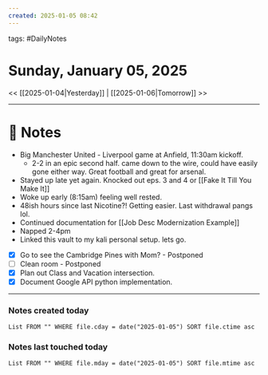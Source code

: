 ```yaml
---
created: 2025-01-05 08:42
---
```

tags: #DailyNotes

# Sunday, January 05, 2025

<< [[2025-01-04|Yesterday]] | [[2025-01-06|Tomorrow]] >>

---
# 📝 Notes

- Big Manchester United - Liverpool game at Anfield, 11:30am kickoff.
	- 2-2 in an epic second half. came down to the wire, could have easily gone either way. Great football and great for arsenal.
- Stayed up late yet again. Knocked out eps. 3 and 4 or [[Fake It Till You Make It]]
- Woke up early (8:15am) feeling well rested. 
- 48ish hours since last Nicotine?! Getting easier. Last withdrawal pangs lol.
- Continued documentation for [[Job Desc Modernization Example]]
- Napped 2-4pm 
- Linked this vault to my kali personal setup. lets go.
- [x] Go to see the Cambridge Pines with Mom? - Postponed
- [ ] Clean room - Postponed
- [x] Plan out Class and Vacation intersection.
- [x] Document Google API python implementation.

---
### Notes created today
```dataview
List FROM "" WHERE file.cday = date("2025-01-05") SORT file.ctime asc
```

### Notes last touched today
```dataview
List FROM "" WHERE file.mday = date("2025-01-05") SORT file.mtime asc
```